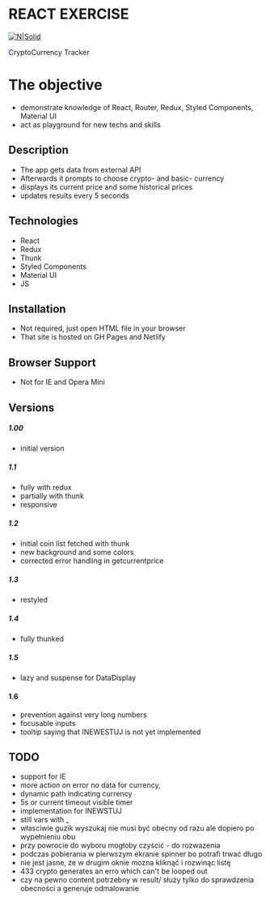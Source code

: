 # REACT EXERCISE

[![N|Solid](https://cldup.com/dTxpPi9lDf.thumb.png)](https://nodesource.com/products/nsolid)


CryptoCurrency Tracker


# The objective

  - demonstrate knowledge of React, Router, Redux, Styled Components, Material UI
  - act as playground for new techs and skills

## Description

 - The app gets data from external API
 - Afterwards it prompts to choose crypto- and basic- currency
 - displays its current price and some historical prices
 - updates results every 5 seconds
   

## Technologies
 - React
 - Redux
 - Thunk
 - Styled Components
 - Material UI
 - JS

 
## Installation
- Not required, just open HTML file in your browser
- That site is hosted on GH Pages and Netlify 

## Browser Support

- Not for IE and Opera Mini

## Versions
##### 1.00 
- initial version
##### 1.1 
- fully with redux
- partially with thunk
- responsive
##### 1.2
- initial coin list fetched with thunk
- new background and some colors
- corrected error handling in getcurrentprice
##### 1.3
- restyled
##### 1.4
- fully thunked
##### 1.5
- lazy and suspense for DataDisplay

#### 1.6
- prevention against very long numbers
- focusable inputs
- tooltip saying that INEWESTUJ is not yet implemented


## TODO
- support for IE
- more action on error no data for currency,
- dynamic path indicating currency
- 5s or current timeout visible timer
- implementation for INEWSTUJ
- still vars with _
- własciwie guzik wyszukaj nie musi być obecny od razu ale dopiero po wypełnieniu obu
- przy powrocie do wyboru mogłoby czyścić - do rozwazenia
- podczas pobierania w pierwszym ekranie spinner bo potrafi trwać długo
- nie jest jasne, że w drugim oknie mozna kliknąć i rozwinąc listę
-  433 crypto generates an erro which can't be looped out
- czy na pewno content potrzebny w result/ służy tylko do sprawdzenia obecności a generuje odmalowanie

